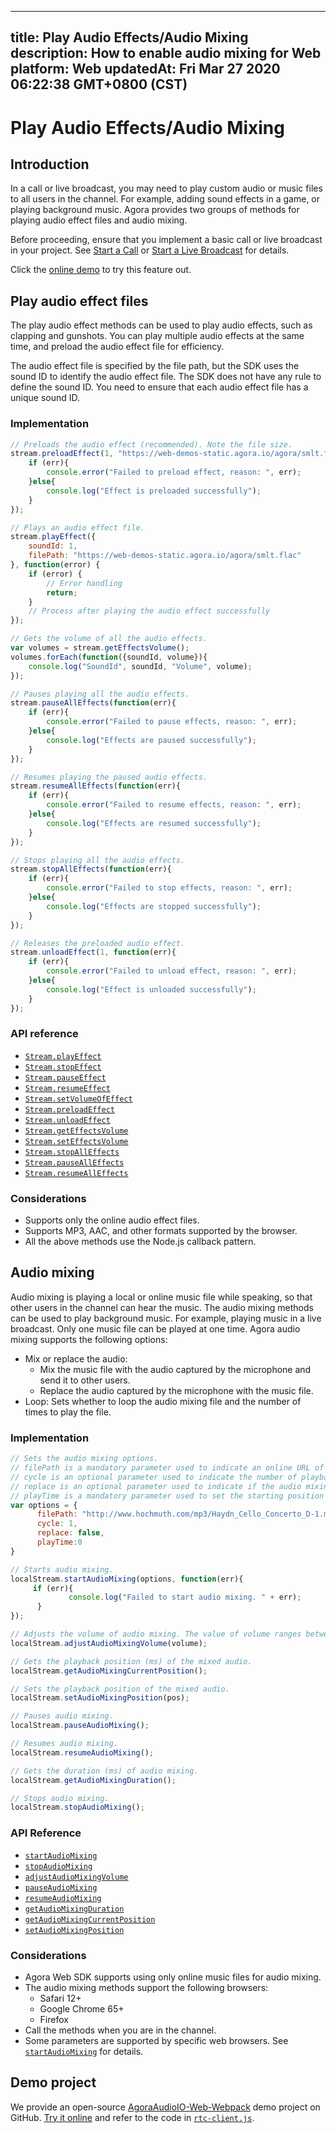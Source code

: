 
---
title: Play Audio Effects/Audio Mixing
description: How to enable audio mixing for Web
platform: Web
updatedAt: Fri Mar 27 2020 06:22:38 GMT+0800 (CST)
---
# Play Audio Effects/Audio Mixing
## Introduction

In a call or live broadcast, you may need to play custom audio or music files to all users in the channel. For example, adding sound effects in a game, or playing background music. Agora provides two groups of methods for playing audio effect files and audio mixing.

Before proceeding, ensure that you implement a basic call or live broadcast in your project. See [Start a Call](../../en/Video/start_call_web.md) or [Start a Live Broadcast](../../en/Video/start_live_web.md) for details.


<div class="alert info">Click the <a href="https://webdemo.agora.io/agora-web-showcase/examples/AgoraAudioIO-Web/">online demo</a> to try this feature out.</div>

## Play audio effect files

The play audio effect methods can be used to play audio effects, such as clapping and gunshots. You can play multiple audio effects at the same time, and preload the audio effect file for efficiency.

The audio effect file is specified by the file path, but the SDK uses the sound ID to identify the audio effect file. The SDK does not have any rule to define the sound ID. You need to ensure that each audio effect file has a unique sound ID.

### Implementation


```javascript
// Preloads the audio effect (recommended). Note the file size.
stream.preloadEffect(1, "https://web-demos-static.agora.io/agora/smlt.flac", function(err){
    if (err){
        console.error("Failed to preload effect, reason: ", err);
    }else{
        console.log("Effect is preloaded successfully");
    }
});

// Plays an audio effect file.
stream.playEffect({
    soundId: 1,
    filePath: "https://web-demos-static.agora.io/agora/smlt.flac"
}, function(error) {
    if (error) {
        // Error handling
        return;
    }
    // Process after playing the audio effect successfully
});

// Gets the volume of all the audio effects. 
var volumes = stream.getEffectsVolume();
volumes.forEach(function({soundId, volume}){
    console.log("SoundId", soundId, "Volume", volume);
});

// Pauses playing all the audio effects.
stream.pauseAllEffects(function(err){
    if (err){
        console.error("Failed to pause effects, reason: ", err);
    }else{
        console.log("Effects are paused successfully");
    }
});

// Resumes playing the paused audio effects.
stream.resumeAllEffects(function(err){
    if (err){
        console.error("Failed to resume effects, reason: ", err);
    }else{
        console.log("Effects are resumed successfully");
    }
});

// Stops playing all the audio effects.
stream.stopAllEffects(function(err){
    if (err){
        console.error("Failed to stop effects, reason: ", err);
    }else{
        console.log("Effects are stopped successfully");
    }
});

// Releases the preloaded audio effect.
stream.unloadEffect(1, function(err){
    if (err){
        console.error("Failed to unload effect, reason: ", err);
    }else{
        console.log("Effect is unloaded successfully");
    }
});
```

### API reference

- [`Stream.playEffect`](https://docs.agora.io/en/Video/API%20Reference/web/v2.6/interfaces/agorartc.stream.html?transId=2.6#playeffect)
- [`Stream.stopEffect`](https://docs.agora.io/en/Video/API%20Reference/web/v2.6/interfaces/agorartc.stream.html?transId=2.6#stopeffect)
- [`Stream.pauseEffect`](https://docs.agora.io/en/Video/API%20Reference/web/v2.6/interfaces/agorartc.stream.html?transId=2.6#pauseeffect)
- [`Stream.resumeEffect`](https://docs.agora.io/en/Video/API%20Reference/web/v2.6/interfaces/agorartc.stream.html?transId=2.6#resumeeffect)
- [`Stream.setVolumeOfEffect`](https://docs.agora.io/en/Video/API%20Reference/web/v2.6/interfaces/agorartc.stream.html?transId=2.6#setvolumeofeffect)
- [`Stream.preloadEffect`](https://docs.agora.io/en/Video/API%20Reference/web/v2.6/interfaces/agorartc.stream.html?transId=2.6#preloadeffect)
- [`Stream.unloadEffect`](https://docs.agora.io/en/Video/API%20Reference/web/v2.6/interfaces/agorartc.stream.html?transId=2.6#unloadeffect)
- [`Stream.getEffectsVolume`](https://docs.agora.io/en/Video/API%20Reference/web/v2.6/interfaces/agorartc.stream.html?transId=2.6#geteffectsvolume)
- [`Stream.setEffectsVolume`](https://docs.agora.io/en/Video/API%20Reference/web/v2.6/interfaces/agorartc.stream.html?transId=2.6#seteffectsvolume)
- [`Stream.stopAllEffects`](https://docs.agora.io/en/Video/API%20Reference/web/v2.6/interfaces/agorartc.stream.html?transId=2.6#stopalleffects)
- [`Stream.pauseAllEffects`](https://docs.agora.io/en/Video/API%20Reference/web/v2.6/interfaces/agorartc.stream.html?transId=2.6#pausealleffects)
- [`Stream.resumeAllEffects`](https://docs.agora.io/en/Video/API%20Reference/web/v2.6/interfaces/agorartc.stream.html?transId=2.6#resumealleffects)

### Considerations

- Supports only the online audio effect files.
- Supports MP3, AAC, and other formats supported by the browser.
- All the above methods use the Node.js callback pattern.

## Audio mixing

Audio mixing is playing a local or online music file while speaking, so that other users in the channel can hear the music. The audio mixing methods can be used to play background music. For example, playing music in a live broadcast. Only one music file can be played at one time. 
Agora audio mixing supports the following options:

- Mix or replace the audio: 
	- Mix the music file with the audio captured by the microphone and send it to other users.
	- Replace the audio captured by the microphone with the music file.
- Loop: Sets whether to loop the audio mixing file and the number of times to play the file.

### Implementation

```javascript
// Sets the audio mixing options.
// filePath is a mandatory parameter used to indicate an online URL of the mixing audio.
// cycle is an optional parameter used to indicate the number of playback loops and it needs to be a positive integer. The web browser needs to be Google Chrome 65+.
// replace is an optional parameter used to indicate if the audio mixing replaces the original audio. 
// playTime is a mandatory parameter used to set the starting position of mixing audio playback. 0 means playing the mixing file from the beginning.
var options = {
      filePath: "http://www.hochmuth.com/mp3/Haydn_Cello_Concerto_D-1.mp3", 
      cycle: 1, 
      replace: false, 
      playTime:0 
}

// Starts audio mixing.
localStream.startAudioMixing(options, function(err){
     if (err){
             console.log("Failed to start audio mixing. " + err);
      }
});

// Adjusts the volume of audio mixing. The value of volume ranges between 1 and 100.
localStream.adjustAudioMixingVolume(volume);

// Gets the playback position (ms) of the mixed audio.
localStream.getAudioMixingCurrentPosition();

// Sets the playback position of the mixed audio.
localStream.setAudioMixingPosition(pos);

// Pauses audio mixing.
localStream.pauseAudioMixing();

// Resumes audio mixing.
localStream.resumeAudioMixing();

// Gets the duration (ms) of audio mixing. 
localStream.getAudioMixingDuration();

// Stops audio mixing.
localStream.stopAudioMixing();
```

### API Reference

- [`startAudioMixing`](https://docs.agora.io/en/Video/API%20Reference/web/interfaces/agorartc.stream.html#startaudiomixing)
- [`stopAudioMixing`](https://docs.agora.io/en/Video/API%20Reference/web/interfaces/agorartc.stream.html#stopaudiomixing)
- [`adjustAudioMixingVolume`](https://docs.agora.io/en/Video/API%20Reference/web/interfaces/agorartc.stream.html#adjustaudiomixingvolume)
- [`pauseAudioMixing`](https://docs.agora.io/en/Video/API%20Reference/web/interfaces/agorartc.stream.html#pauseaudiomixing)
- [`resumeAudioMixing`](https://docs.agora.io/en/Video/API%20Reference/web/interfaces/agorartc.stream.html#resumeaudiomixing)
- [`getAudioMixingDuration`](https://docs.agora.io/en/Video/API%20Reference/web/interfaces/agorartc.stream.html#getaudiomixingduration)
- [`getAudioMixingCurrentPosition`](https://docs.agora.io/en/Video/API%20Reference/web/interfaces/agorartc.stream.html#getaudiomixingcurrentposition)
- [`setAudioMixingPosition`](https://docs.agora.io/en/Video/API%20Reference/web/interfaces/agorartc.stream.html#setaudiomixingposition)

### Considerations

- Agora Web SDK supports using only online music files for audio mixing.
- The audio mixing methods support the following browsers:
  - Safari 12+
  - Google Chrome 65+
  - Firefox
- Call the methods when you are in the channel.
- Some parameters are supported by specific web browsers. See [`startAudioMixing`](https://docs.agora.io/en/Video/API%20Reference/web/interfaces/agorartc.stream.html#startaudiomixing) for details.

## Demo project

We provide an open-source [AgoraAudioIO-Web-Webpack](https://github.com/AgoraIO/Advanced-Audio/tree/master/Web/AgoraAudioIO-Web-Webpack) demo project on GitHub. [Try it online](https://webdemo.agora.io/agora-web-showcase/examples/AgoraAudioIO-Web/) and refer to the code in [`rtc-client.js`](https://github.com/AgoraIO/Advanced-Audio/blob/master/Custom-Audio-Device/AgoraAudioIO-Web-Webpack/src/rtc-client.js).
